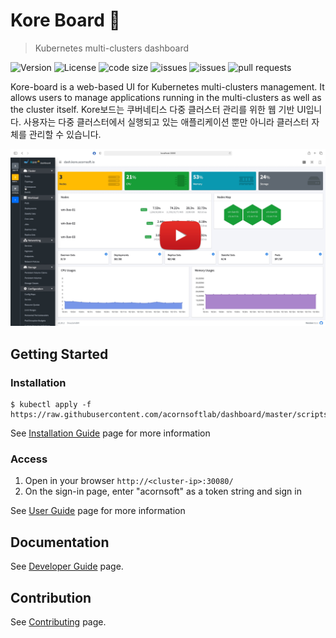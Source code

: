 # Kore Board :whale:
> Kubernetes multi-clusters dashboard

![Version](https://img.shields.io/github/release/acornsoftlab/dashboard) ![License](https://img.shields.io/github/license/acornsoftlab/dashboard) ![code size](https://img.shields.io/github/languages/code-size/acornsoftlab/dashboard)  ![issues](https://img.shields.io/github/issues/acornsoftlab/dashboard) ![issues](https://img.shields.io/github/issues-closed/acornsoftlab/dashboard) ![pull requests](https://img.shields.io/github/issues-pr-closed/acornsoftlab/dashboard) 

Kore-board is a web-based UI for Kubernetes multi-clusters management.  It allows users to manage applications running in the multi-clusters as well as the cluster itself.
Kore보드는 쿠버네티스 다중 클러스터 관리를 위한 웹 기반 UI입니다. 사용자는 다중 클러스터에서 실행되고 있는 애플리케이션 뿐만 아니라 클러스터 자체를 관리할 수 있습니다.

[![Screenshot](./docs/images/sc-youtube.jpg)](https://www.youtube.com/watch?v=Z75pBBqL0u8)

## Getting Started

### Installation

```
$ kubectl apply -f https://raw.githubusercontent.com/acornsoftlab/dashboard/master/scripts/install/kuberntes/recommended.yaml
```
See [Installation Guide](./docs/user/installation.md) page for more information

### Access

1. Open in your browser `http://<cluster-ip>:30080/`
2. On the sign-in page, enter "acornsoft" as a token string and sign in


See [User Guide](./docs/user/README.md) page for more information

## Documentation

See [Developer Guide](./docs/developer/README.md) page.

## Contribution

See [Contributing](./CONTRIBUTING.md) page.